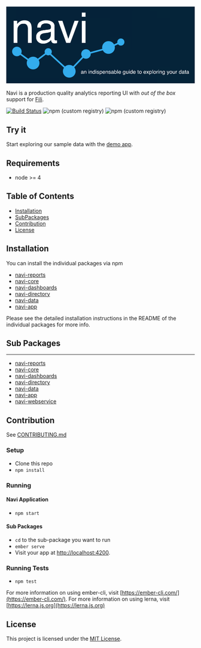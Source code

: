 ![navi-banner](assets/navi-banner.png)

Navi is a production quality analytics reporting UI with _out of the box_ support for [Fili](http://fili.io/).

[![Build Status](https://travis-ci.org/yahoo/navi.svg?branch=master)](https://travis-ci.org/yahoo/navi)
![npm (custom registry)](https://img.shields.io/npm/v/navi-app/latest)
![npm (custom registry)](https://img.shields.io/npm/v/navi-app/canary)

## Try it

Start exploring our sample data with the [demo app](https://yahoo.github.io/navi).

## Requirements

- node >= 4

## Table of Contents

- [Installation](https://github.com/yahoo/navi#Installation)
- [SubPackages](https://github.com/yahoo/navi#SubPacakages)
- [Contribution](https://github.com/yahoo/navi#Contribution)
- [License](https://github.com/yahoo/navi#License)

## Installation

You can install the individual packages via npm

- [navi-reports](https://www.npmjs.com/package/navi-reports)
- [navi-core](https://www.npmjs.com/package/navi-core)
- [navi-dashboards](https://www.npmjs.com/package/navi-dashboards)
- [navi-directory](https://www.npmjs.com/package/navi-directory)
- [navi-data](https://www.npmjs.com/package/navi-data)
- [navi-app](https://www.npmjs.com/package/navi-app) 

Please see the detailed installation instructions in the README of the individual packages for more info.

## Sub Packages

---

- [navi-reports](https://github.com/yahoo/navi/tree/master/packages/reports)
- [navi-core](https://github.com/yahoo/navi/tree/master/packages/core)
- [navi-dashboards](https://github.com/yahoo/navi/tree/master/packages/dashboards)
- [navi-directory](https://github.com/yahoo/navi/tree/master/packages/directory)
- [navi-data](https://github.com/yahoo/navi/tree/master/packages/data)
- [navi-app](https://github.com/yahoo/navi/tree/master/packages/app)
- [navi-webservice](https://github.com/yahoo/navi/tree/master/packages/webservice)

## Contribution

See [CONTRIBUTING.md](https://github.com/yahoo/navi/blob/master/CONTRIBUTING.md)

### Setup

- Clone this repo
- `npm install`

### Running

#### Navi Application

- `npm start`

#### Sub Packages

- `cd` to the sub-package you want to run
- `ember serve`
- Visit your app at [http://localhost:4200](http://localhost:4200).

### Running Tests

- `npm test`

For more information on using ember-cli, visit [https://ember-cli.com/](https://ember-cli.com/).
For more information on using lerna, visit [https://lerna.js.org](https://lerna.js.org)

## License

This project is licensed under the [MIT License](LICENSE.md).
